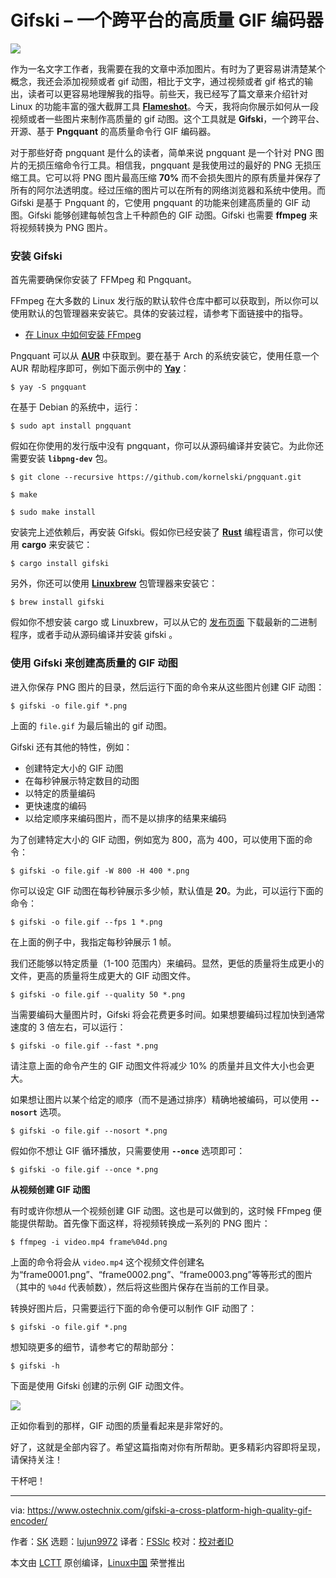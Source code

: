 Gifski – 一个跨平台的高质量 GIF 编码器
======

![](https://www.ostechnix.com/wp-content/uploads/2018/09/gifski-720x340.png)

作为一名文字工作者，我需要在我的文章中添加图片。有时为了更容易讲清楚某个概念，我还会添加视频或者 gif 动图，相比于文字，通过视频或者 gif 格式的输出，读者可以更容易地理解我的指导。前些天，我已经写了篇文章来介绍针对 Linux 的功能丰富的强大截屏工具 [**Flameshot**][1]。今天，我将向你展示如何从一段视频或者一些图片来制作高质量的 gif 动图。这个工具就是 **Gifski**，一个跨平台、开源、基于 **Pngquant** 的高质量命令行 GIF 编码器。

对于那些好奇 pngquant 是什么的读者，简单来说 pngquant 是一个针对 PNG 图片的无损压缩命令行工具。相信我，pngquant 是我使用过的最好的 PNG 无损压缩工具。它可以将 PNG 图片最高压缩 **70%** 而不会损失图片的原有质量并保存了所有的阿尔法透明度。经过压缩的图片可以在所有的网络浏览器和系统中使用。而 Gifski 是基于 Pngquant 的，它使用 pngquant 的功能来创建高质量的 GIF 动图。Gifski 能够创建每帧包含上千种颜色的 GIF 动图。Gifski 也需要 **ffmpeg** 来将视频转换为 PNG 图片。

### **安装 Gifski** 

首先需要确保你安装了 FFMpeg 和 Pngquant。

FFmpeg 在大多数的 Linux 发行版的默认软件仓库中都可以获取到，所以你可以使用默认的包管理器来安装它。具体的安装过程，请参考下面链接中的指导。

- [在 Linux 中如何安装 FFmpeg](https://www.ostechnix.com/install-ffmpeg-linux/)

Pngquant 可以从 [**AUR**][2] 中获取到。要在基于 Arch 的系统安装它，使用任意一个 AUR 帮助程序即可，例如下面示例中的 [**Yay**][3]：
```
$ yay -S pngquant
```

在基于 Debian 的系统中，运行：
```
$ sudo apt install pngquant
```

假如在你使用的发行版中没有 pngquant，你可以从源码编译并安装它。为此你还需要安装 **`libpng-dev`** 包。
```
$ git clone --recursive https://github.com/kornelski/pngquant.git

$ make

$ sudo make install
```

安装完上述依赖后，再安装 Gifski。假如你已经安装了 [**Rust**][4] 编程语言，你可以使用 **cargo** 来安装它：
```
$ cargo install gifski
```

另外，你还可以使用 [**Linuxbrew**][5] 包管理器来安装它：
```
$ brew install gifski
```

假如你不想安装 cargo 或 Linuxbrew，可以从它的 [发布页面][6] 下载最新的二进制程序，或者手动从源码编译并安装 gifski 。

### 使用 Gifski 来创建高质量的 GIF 动图

进入你保存 PNG 图片的目录，然后运行下面的命令来从这些图片创建 GIF 动图：
```
$ gifski -o file.gif *.png
```

上面的 `file.gif` 为最后输出的 gif 动图。

Gifski 还有其他的特性，例如：

  * 创建特定大小的 GIF 动图
  * 在每秒钟展示特定数目的动图
  * 以特定的质量编码
  * 更快速度的编码
  * 以给定顺序来编码图片，而不是以排序的结果来编码

为了创建特定大小的 GIF 动图，例如宽为 800，高为 400，可以使用下面的命令：
```
$ gifski -o file.gif -W 800 -H 400 *.png

```

你可以设定 GIF 动图在每秒钟展示多少帧，默认值是 **20**。为此，可以运行下面的命令：
```
$ gifski -o file.gif --fps 1 *.png
```

在上面的例子中，我指定每秒钟展示 1 帧。

我们还能够以特定质量（1-100 范围内）来编码。显然，更低的质量将生成更小的文件，更高的质量将生成更大的 GIF 动图文件。
```
$ gifski -o file.gif --quality 50 *.png
```

当需要编码大量图片时，Gifski 将会花费更多时间。如果想要编码过程加快到通常速度的 3 倍左右，可以运行：
```
$ gifski -o file.gif --fast *.png
```

请注意上面的命令产生的 GIF 动图文件将减少 10% 的质量并且文件大小也会更大。

如果想让图片以某个给定的顺序（而不是通过排序）精确地被编码，可以使用 **`--nosort`** 选项。
```
$ gifski -o file.gif --nosort *.png
```

假如你不想让 GIF 循环播放，只需要使用 **`--once`** 选项即可：
```
$ gifski -o file.gif --once *.png
```

**从视频创建 GIF 动图**

有时或许你想从一个视频创建 GIF 动图。这也是可以做到的，这时候 FFmpeg 便能提供帮助。首先像下面这样，将视频转换成一系列的 PNG 图片：
```
$ ffmpeg -i video.mp4 frame%04d.png
```

上面的命令将会从 `video.mp4` 这个视频文件创建名为“frame0001.png”、“frame0002.png”、“frame0003.png”等等形式的图片（其中的 `%04d` 代表帧数），然后将这些图片保存在当前的工作目录。

转换好图片后，只需要运行下面的命令便可以制作 GIF 动图了：
```
$ gifski -o file.gif *.png
```

想知晓更多的细节，请参考它的帮助部分：
```
$ gifski -h
```

下面是使用 Gifski 创建的示例 GIF 动图文件。

![](https://gif.ski/jazz-chromecast-ultra.gif)

正如你看到的那样，GIF 动图的质量看起来是非常好的。

好了，这就是全部内容了。希望这篇指南对你有所帮助。更多精彩内容即将呈现，请保持关注！

干杯吧！

--------------------------------------------------------------------------------

via: https://www.ostechnix.com/gifski-a-cross-platform-high-quality-gif-encoder/

作者：[SK][a]
选题：[lujun9972](https://github.com/lujun9972)
译者：[FSSlc](https://github.com/FSSlc)
校对：[校对者ID](https://github.com/校对者ID)

本文由 [LCTT](https://github.com/LCTT/TranslateProject) 原创编译，[Linux中国](https://linux.cn/) 荣誉推出

[a]: https://www.ostechnix.com/author/sk/
[1]: https://www.ostechnix.com/flameshot-a-simple-yet-powerful-feature-rich-screenshot-tool/
[2]: https://aur.archlinux.org/packages/pngquant/
[3]: https://www.ostechnix.com/yay-found-yet-another-reliable-aur-helper/
[4]: https://www.ostechnix.com/install-rust-programming-language-in-linux/
[5]: https://www.ostechnix.com/linuxbrew-common-package-manager-linux-mac-os-x/
[6]: https://github.com/ImageOptim/gifski/releases
